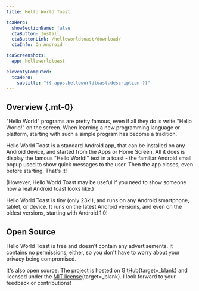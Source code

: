```yaml
---
title: Hello World Toast

tcaHero:
  showSectionName: false
  ctaButton: Install
  ctaButtonLink: /helloworldtoast/download/
  ctaInfo: On Android

tcaScreenshots:
  app: helloworldtoast

eleventyComputed:
  tcaHero:
    subtitle: "{{ apps.helloworldtoast.description }}"
---
```


## Overview {.mt-0}

"Hello World" programs are pretty famous, even if all they do is write "Hello World!" on the screen. When learning a new programming language or platform, starting with such a simple program has become a tradition.

Hello World Toast is a standard Android app, that can be installed on any Android device, and started from the Apps or Home Screen. All it does is display the famous "Hello World!" text in a toast - the familiar Android small popup used to show quick messages to the user. Then the app closes, even before starting. That's it!

(However, Hello World Toast may be useful if you need to show someone how a real Android toast looks like.)

Hello World Toast is tiny (only 23k!), and runs on any Android smartphone, tablet, or device. It runs on the latest Android versions, and even on the oldest versions, starting with Android 1.0!

## Open Source

Hello World Toast is free and doesn't contain any advertisements. It contains no permissions, either, so you don't have to worry about your privacy being compromised.

It's also open source. The project is hosted on [GitHub](https://github.com/TechAurelian/HelloWorldToast){target=_blank} and licensed under the [MIT license](https://github.com/TechAurelian/HelloWorldToast/blob/main/LICENSE){target=_blank}. I look forward to your feedback or contributions!
